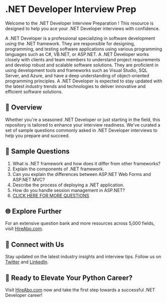 # .NET Developer Interview Prep

Welcome to the .NET Developer Interview Preparation ! This resource is designed to help you ace your .NET Developer interviews with confidence.

A .NET Developer is a professional specializing in software development using the .NET framework. They are responsible for designing, programming, and testing software applications using various programming languages such as C#, VB.NET, or ASP.NET. A .NET Developer works closely with clients and team members to understand project requirements and develop robust and scalable software solutions. They are proficient in using development tools and frameworks such as Visual Studio, SQL Server, and Azure, and have a deep understanding of object-oriented programming principles. A .NET Developer is expected to stay updated with the latest industry trends and technologies to deliver innovative and efficient software solutions.

## 🚀 Overview

Whether you're a seasoned .NET Developer or just starting in the field, this repository is tailored to enhance your interview readiness. We've curated a set of sample questions commonly asked in .NET Developer interviews to help you prepare and succeed.

## 📝 Sample Questions

1. What is .NET framework and how does it differ from other frameworks?
2. Explain the components of .NET framework.
3. Can you explain the differences between ASP.NET Web Forms and ASP.NET MVC?
4. Describe the process of deploying a .NET application.
5. How do you handle session management in ASP.NET?
6. [CLICK HERE FOR MORE QUESTIONS](https://hireabo.com/job/0_0_59/NET%20Developer)

## 🌐 Explore Further

For an extensive question bank and more resources across 5,000 fields, visit [HireAbo.com](https://www.hireabo.com).

## 📱 Connect with Us

Stay updated on the latest industry insights and interview tips. Follow us on [Twitter](https://twitter.com/hireabo) and [LinkedIn](https://www.linkedin.com/in/hire-abo-3609972a8/).

## 🚀 Ready to Elevate Your Python Career?

Visit [HireAbo.com](https://www.hireabo.com) now and take the first step towards a successful .NET Developer career!